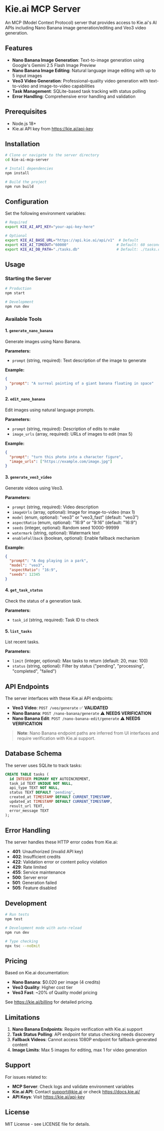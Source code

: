 # Kie.ai MCP Server

An MCP (Model Context Protocol) server that provides access to Kie.ai's AI APIs including Nano Banana image generation/editing and Veo3 video generation.

## Features

- **Nano Banana Image Generation**: Text-to-image generation using Google's Gemini 2.5 Flash Image Preview
- **Nano Banana Image Editing**: Natural language image editing with up to 5 input images
- **Veo3 Video Generation**: Professional-quality video generation with text-to-video and image-to-video capabilities
- **Task Management**: SQLite-based task tracking with status polling
- **Error Handling**: Comprehensive error handling and validation

## Prerequisites

- Node.js 18+ 
- Kie.ai API key from https://kie.ai/api-key

## Installation

```bash
# Clone or navigate to the server directory
cd kie-ai-mcp-server

# Install dependencies
npm install

# Build the project
npm run build
```

## Configuration

Set the following environment variables:

```bash
# Required
export KIE_AI_API_KEY="your-api-key-here"

# Optional
export KIE_AI_BASE_URL="https://api.kie.ai/api/v1"  # Default
export KIE_AI_TIMEOUT="60000"                      # Default: 60 seconds
export KIE_AI_DB_PATH="./tasks.db"                 # Default: ./tasks.db
```

## Usage

### Starting the Server

```bash
# Production
npm start

# Development
npm run dev
```

### Available Tools

#### 1. `generate_nano_banana`
Generate images using Nano Banana.

**Parameters:**
- `prompt` (string, required): Text description of the image to generate

**Example:**
```json
{
  "prompt": "A surreal painting of a giant banana floating in space"
}
```

#### 2. `edit_nano_banana`
Edit images using natural language prompts.

**Parameters:**
- `prompt` (string, required): Description of edits to make
- `image_urls` (array, required): URLs of images to edit (max 5)

**Example:**
```json
{
  "prompt": "turn this photo into a character figure",
  "image_urls": ["https://example.com/image.jpg"]
}
```

#### 3. `generate_veo3_video`
Generate videos using Veo3.

**Parameters:**
- `prompt` (string, required): Video description
- `imageUrls` (array, optional): Image for image-to-video (max 1)
- `model` (enum, optional): "veo3" or "veo3_fast" (default: "veo3")
- `aspectRatio` (enum, optional): "16:9" or "9:16" (default: "16:9")
- `seeds` (integer, optional): Random seed 10000-99999
- `watermark` (string, optional): Watermark text
- `enableFallback` (boolean, optional): Enable fallback mechanism

**Example:**
```json
{
  "prompt": "A dog playing in a park",
  "model": "veo3",
  "aspectRatio": "16:9",
  "seeds": 12345
}
```

#### 4. `get_task_status`
Check the status of a generation task.

**Parameters:**
- `task_id` (string, required): Task ID to check

#### 5. `list_tasks`
List recent tasks.

**Parameters:**
- `limit` (integer, optional): Max tasks to return (default: 20, max: 100)
- `status` (string, optional): Filter by status ("pending", "processing", "completed", "failed")

## API Endpoints

The server interfaces with these Kie.ai API endpoints:

- **Veo3 Video**: `POST /veo/generate` ✅ **VALIDATED**
- **Nano Banana**: `POST /nano-banana/generate` ⚠️ **NEEDS VERIFICATION**
- **Nano Banana Edit**: `POST /nano-banana-edit/generate` ⚠️ **NEEDS VERIFICATION**

> **Note**: Nano Banana endpoint paths are inferred from UI interfaces and require verification with Kie.ai support.

## Database Schema

The server uses SQLite to track tasks:

```sql
CREATE TABLE tasks (
  id INTEGER PRIMARY KEY AUTOINCREMENT,
  task_id TEXT UNIQUE NOT NULL,
  api_type TEXT NOT NULL,
  status TEXT DEFAULT 'pending',
  created_at TIMESTAMP DEFAULT CURRENT_TIMESTAMP,
  updated_at TIMESTAMP DEFAULT CURRENT_TIMESTAMP,
  result_url TEXT,
  error_message TEXT
);
```

## Error Handling

The server handles these HTTP error codes from Kie.ai:

- **401**: Unauthorized (invalid API key)
- **402**: Insufficient credits
- **422**: Validation error or content policy violation
- **429**: Rate limited
- **455**: Service maintenance
- **500**: Server error
- **501**: Generation failed
- **505**: Feature disabled

## Development

```bash
# Run tests
npm test

# Development mode with auto-reload
npm run dev

# Type checking
npx tsc --noEmit
```

## Pricing

Based on Kie.ai documentation:
- **Nano Banana**: $0.020 per image (4 credits)
- **Veo3 Quality**: Higher cost tier
- **Veo3 Fast**: ~20% of Quality model pricing

See https://kie.ai/billing for detailed pricing.

## Limitations

1. **Nano Banana Endpoints**: Require verification with Kie.ai support
2. **Task Status Polling**: API endpoint for status checking needs discovery
3. **Fallback Videos**: Cannot access 1080P endpoint for fallback-generated content
4. **Image Limits**: Max 5 images for editing, max 1 for video generation

## Support

For issues related to:
- **MCP Server**: Check logs and validate environment variables
- **Kie.ai API**: Contact support@kie.ai or check https://docs.kie.ai/
- **API Keys**: Visit https://kie.ai/api-key

## License

MIT License - see LICENSE file for details.